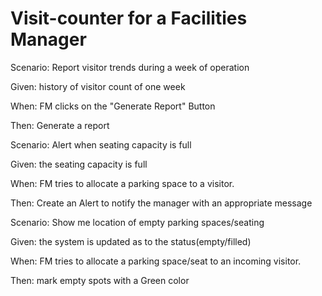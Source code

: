 # Visit-counter for a Facilities Manager

Scenario: Report visitor trends during a week of operation

  Given: history of visitor count of one week
  
  When: FM clicks on the "Generate Report" Button
  
  Then: Generate a report
  
Scenario: Alert when seating capacity is full

  Given: the seating capacity is full
  
  When: FM tries to allocate a parking space to a visitor.
  
  Then: Create an Alert to notify the manager with an appropriate message
  
Scenario: Show me location of empty parking spaces/seating

  Given: the system is updated as to the status(empty/filled)
  
  When: FM tries to allocate a parking space/seat to an incoming visitor.
  
  Then: mark empty spots with a Green color
